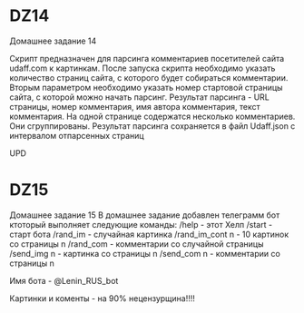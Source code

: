 # DZ14
Домашнее задание 14

Скрипт предназначен для парсинга комментариев посетителей сайта udaff.com к картинкам.
После запуска скрипта необходимо указать количество страниц сайта, с которого будет собираться комментарии.
Вторым параметром необходимо указать номер стартовой страницы сайта, с которой можно начать парсинг.
Результат парсинга - URL страницы, номер комментария, имя автора комментария, текст комментария. На одной странице содержатся несколько комментариев. Они сгруппированы.
Результат парсинга сохраняется в файл Udaff.json с интервалом отпарсенных страниц

UPD
# DZ15
Домашнее задание 15
В домашнее задание добавлен телеграмм бот ктоторый выполняет следующие команды:
/help - этот Хелп 
/start - старт бота 
/rand_im - случайная картинка 
/rand_im_cont n - 10  картинок со страницы n
/rand_com - комментарии со случайной страницы 
/send_img n - картинка со страницы n 
/send_com n - комментарии со страницы n

Имя бота - @Lenin_RUS_bot

Картинки и коменты - на 90% нецензурщина!!!!
